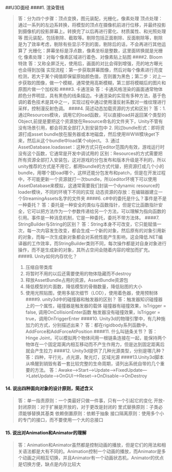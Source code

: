 ##U3D面经
####1. 渲染管线
>答：分为四个步骤：顶点变换，图元装配，光栅化，像素处理
>顶点处理：通过一系列的左边系转换，将模型的顶点在摄像机前进行位移，并最终投影到摄像机的投影屏幕上。转换完了以后再进行雾化、材质属性、和光照处理等
>图元装配，包括剔除、截取等。剔除包括正面剔除、反面剔除等，剔除是为了效率考虑，剔除有些显示不到的面，剔除后的话，不会再进行其他运算了
>光栅化：屏幕坐标是浮点数，像素坐标是整数，这里面转换就是光栅化
>像素处理：对每个像素区域进行着色、对像素贴上贴图
####2. Bloom特效
>答：又称全屏泛光，使用后，画面的对比会得到增强，亮的地方曝光也会得到加强
>实现流程：第一步获取屏幕图像，然后对每个像素进行亮度检测，若大于某个阀值即保留原始颜色值，否则置为黑色；第二步：对上一步获取的图像，做一个模糊，通常使用高斯模糊，第三部将模糊后的图片和原图片做一个加权和
####3. 卡通渲染
>答：卡通风格渲染的画面通常物体颜色分界明显，具有黑色的线条描边。卡通渲染的实现有多种方法，基于色调的着色技术是其中之一，实现过程中通过使用漫反射系数对一维纹理进行采样，控制漫反射色调。
####4. 简述动态加载资源的方式和区别？
>答：1. 通过Resources模块，调用它的load函数，可以直接load并返回某个类型的Object,前提是要把这个资源放在Resource命名的文件夹下，Unity不管有没有场景引用，都会将其全部打入到安装包中
>2. 同过bundle形式：即将资源打成asset bundle放在服务器或本地磁盘，然后使用WWW模块get下来，然后从这个bundle中load某个object。
>3. 通过AssetDatabase.loadasset：这种方式只在editor范围内有效，游戏运行时没有这个函数，它通常是开发中调试用的
>区别：Resources的方式需要把所有资源全部打入安装包，这对游戏的分包发布和版本升级是不利的，所以unity推荐的方式是不用它，都用bundle的方式代替，把资源打成几个小的bundle，用哪个就load哪个，这样还能分包发布和patch，但是在开发过程中，不可能更新一个资源就打一次bundle，所以editor环境下可以使用AssetDatabase来模拟，这通常需要我们封装一个dynamic resource的loader模块，不同的环境下不同的实现
>动态资源的存放：在编辑器建立一个StreamingAssets名字的文件夹
####6. c#中的委托是什么？事件是不是一种委托？
>答：委托是一种安全的类似与函数指针，但是它比函数指针安全，它可以把方法作为一个参数传递给另一个方法，可以理解为指向函数的引用。事件是一种消息机制，它是一种委托，委托不带方法体。
####7. StringBuilder与String的区别？
>答：String本身不可改变，它只能赋值一次，每一次内容发生改变，都会生成一个新的对象，然后原有的对象引用新的对象，而每一次生成新对象都会对系统性能产生影响，这会降低.NET编译器的工作效率，而StringBuilder类则不同，每次操作都是对自身对象进行操作，而不是生成新的对象，其所占空间会随着内容的增加而扩充。
####8. Unity如何内存优化？
>1. 压缩自带类库
>2. 将暂时不用的以后还需要使用的物体隐藏而不destroy
>3. 释放AssetBundle占用的资源，AssetBundle资源包
>4. 降低模型的片面数，降低模型的骨骼数量，降低贴图的大小
>5. 使用光照贴图，使用多层次细节（LOD），使用着色器，使用预制体
####9. unity3d中的碰撞器和触发器的区别？
>答：触发器知识碰撞器上的一个属性，碰撞器是触发器的载体
>碰撞器有碰撞效果，IsTrigger = false, 调用OnCollisionEnter函数
>触发器没有碰撞效果，IsTrigger = true，调用OnTriggerEnter
####10. Unity3d的物理引擎中，有几种施加力的方式，分别描述出来？
>答：都在rigidbody系列函数中，AddForce和AddForceAtPosition
####11. 什么叫链条关节？
>答：Hinge Joint，可以模拟两个物体间用一根链条连接在一起，能保持两个物体在一个固定距离内相互移动而不产生作用力，但是达到固定距离后就会产生拉力
####12. Unity3d提供了几种光源类型，分别是哪几种？
>答：四种，平行光，点光源，聚光灯，区域光源
####13.Unity3d脚本从唤醒到销毁有着一套比较完整的生命周期，请列出系统自带的几个重要的方法。
>答：Awake—>Start—>Update—>FixedUpdate—>LateUpdate—>OnGUI—>Reset—>OnDisable—>OnDestroy
#### 14. 说出四种面向对象的设计原则，简述含义
>答：单一指责原则：一个类最好只做一件事，只有一个引起它的变化
>开放-封闭原则：对于扩展是开放的，对于更改是封闭的
>里式替换原则：子类必须能够替换其基类
>依赖倒置原则：依赖于抽象
>接口隔离原则：使用多个小的专门的接口，而不要使用一个大的总接口
#### 15. 说出对Animation和Animator的理解
>答：Animation和Animator虽然都是控制动画的播放，但是它们的用法和相关语法都是大有不同的。Animation控制一个动画的播放，而Animator是多个动画之间相互切换，并且Animator有一个动画状态机，Animator的优点是切换方便，缺点是内存比较大
